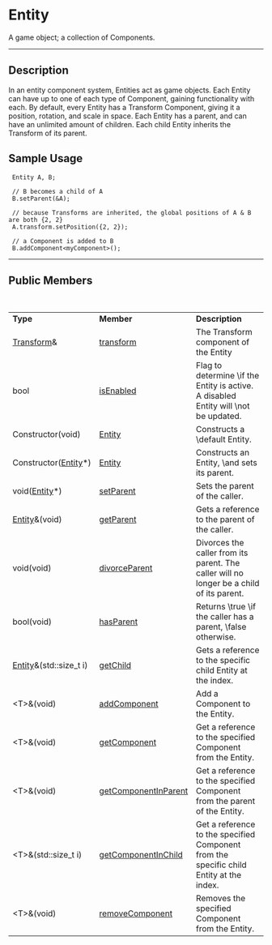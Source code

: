 <!-- Title and brief of article -->
# Entity

A game object; a collection of Components.

---

<!-- Description of subject class -->
## Description

In an entity component system, Entities act as game objects. Each Entity can have up to one of each type of Component, gaining functionality with each. By default, every Entity has a Transform Component, giving it a position, rotation, and scale in space. Each Entity has a parent, and can have an unlimited amount of children. Each child Entity inherits the Transform of its parent.

<!-- Show an example of the class in use here -->
## Sample Usage

     Entity A, B;

     // B becomes a child of A
     B.setParent(&A);

     // because Transforms are inherited, the global positions of A & B are both {2, 2}
     A.transform.setPosition({2, 2});

     // a Component is added to B 
     B.addComponent<myComponent>();

---

<!-- Display members of the class, only display protected members if the class
     is meant to be inherited -->
## Public Members

<br class="empty"><table class="code">
     <tr>
          <td>**Type**
          </td>
          <td>**Member**
          </td>
          <td>**Description**
          </td>
     </tr>
     <tr>
          <td>[Transform](/)&
          </td>
          <td>[transform](/)
          </td>
          <td>The Transform component of the Entity
          </td>
     </tr>
     <tr>
          <td>bool
          </td>
          <td>[isEnabled](/)
          </td>
          <td>Flag to determine \if the Entity is active. A disabled Entity will \not be updated.
          </td>
     </tr>
     <tr>
          <td>Constructor(void)
          </td>
          <td>[Entity](/)
          </td>
          <td>Constructs a \default Entity.
          </td>
     </tr>
     <tr>
          <td>Constructor([Entity](/)\*)
          </td>
          <td>[Entity](/)
          </td>
          <td>Constructs an Entity, \and sets its parent.
          </td>
     </tr>
     <tr>
          <td>void([Entity](/)\*)
          </td>
          <td>[setParent](/)
          </td>
          <td>Sets the parent of the caller.
          </td>
     </tr>
     <tr>
          <td>[Entity](/)&(void)
          </td>
          <td>[getParent](/)
          </td>
          <td>Gets a reference to the parent of the caller.
          </td>
     </tr>
     <tr>
          <td>void(void)
          </td>
          <td>[divorceParent](/)
          </td>
          <td>Divorces the caller from its parent. The caller will no longer be a child of its parent.
          </td>
     </tr>
     <tr>
          <td>bool(void)
          </td>
          <td>[hasParent](/)
          </td>
          <td>Returns \true \if the caller has a parent, \false otherwise.
          </td>
     </tr>
     <tr>
          <td>[Entity](/)&(std::size_t i)
          </td>
          <td>[getChild](/)
          </td>
          <td>Gets a reference to the specific child Entity at the index.
          </td>
     </tr>
     <tr>
          <td>\<T\>&(void)
          </td>
          <td>[addComponent](/)
          </td>
          <td>Add a Component to the Entity.
          </td>
     </tr>
     <tr>
          <td>\<T\>&(void)
          </td>
          <td>[getComponent](/)
          </td>
          <td>Get a reference to the specified Component from the Entity.
          </td>
     </tr>
     <tr>
          <td>\<T\>&(void)
          </td>
          <td>[getComponentInParent](/)
          </td>
          <td>Get a reference to the specified Component from the parent of the Entity.
          </td>
     </tr>
     <tr>
          <td>\<T\>&(std::size_t i)
          </td>
          <td>[getComponentInChild](/)
          </td>
          <td>Get a reference to the specified Component from the specific child Entity at the index.
          </td>
     </tr>
     <tr>
          <td>\<T\>&(void)
          </td>
          <td>[removeComponent](/)
          </td>
          <td>Removes the specified Component from the Entity. 
          </td>
     </tr>
</table>

<!-- Copyright footer -->
<span id="copyright"></span>


<!-- Add the copyright footer: make sure to have a span tag with an id of "copyright" -->
<script src="/docs/assets/cake-copyright-maker.js" defer></script>
<!-- CPP Inline Syntax Highlighter Script: applies to all class="code", also
     insert a '\' before any keyword that should not be colored -->
<script src="/docs/assets/cpp-keyword-color.js" defer></script>


